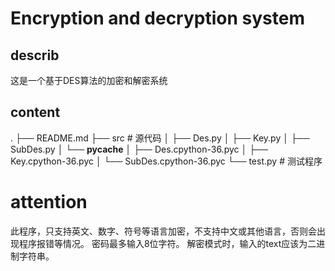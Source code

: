 # Encryption and decryption system
## describ 
这是一个基于DES算法的加密和解密系统


## content
. 
├── README.md 
├── src              # 源代码 
│   ├── Des.py 
│   ├── Key.py 
│   ├── SubDes.py 
│   └── __pycache__ 
│       ├── Des.cpython-36.pyc 
│       ├── Key.cpython-36.pyc 
│       └── SubDes.cpython-36.pyc 
└── test.py         # 测试程序 


# attention
此程序，只支持英文、数字、符号等语言加密，不支持中文或其他语言，否则会出现程序报错等情况。
密码最多输入8位字符。
解密模式时，输入的text应该为二进制字符串。
